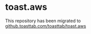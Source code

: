 # toast.aws
This repository has been migrated to [github.toasttab.com/toasttab/toast.aws](https://github.toasttab.com/toasttab/toast.aws)